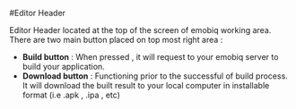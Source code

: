 #Editor Header


Editor Header located at the top of the screen of emobiq working area. There are two main
button placed on top most right area :

* **Build button** : When pressed , it will request to your emobiq server to build your application. 
* **Download button** : Functioning prior to the successful of build process. It will download the built result to your local computer in installable format (i.e .apk , .ipa , etc)


